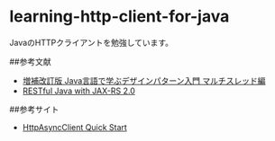 # learning-http-client-for-java
JavaのHTTPクライアントを勉強しています。

##参考文献
* [増補改訂版 Java言語で学ぶデザインパターン入門 マルチスレッド編](http://www.amazon.co.jp/dp/4797331623/ref=pd_lpo_sbs_dp_ss_1?pf_rd_p=187205609&pf_rd_s=lpo-top-stripe&pf_rd_t=201&pf_rd_i=4797319127&pf_rd_m=AN1VRQENFRJN5&pf_rd_r=0FHDX7KTWR3DYE1P4BF4)
* [RESTful Java with JAX-RS 2.0 ](http://www.amazon.co.jp/RESTful-Java-JAX-RS-Bill-Burke-ebook/dp/B00GP44SKS/ref=tmm_kin_swatch_0?_encoding=UTF8&coliid=I1NP811Q7C1W3U&colid=2RE1WJHIBRKYD&qid=&sr=)

##参考サイト
* [HttpAsyncClient Quick Start](https://hc.apache.org/httpcomponents-asyncclient-4.1.x/quickstart.html)

